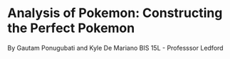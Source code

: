 # Analysis of Pokemon: Constructing the Perfect Pokemon
By Gautam Ponugubati and Kyle De Mariano
BIS 15L - Professsor Ledford
